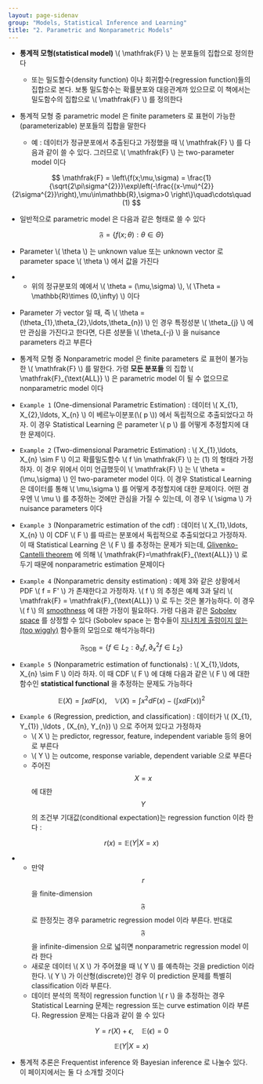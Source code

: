 ```yaml
---
layout: page-sidenav
group: "Models, Statistical Inference and Learning"
title: "2. Parametric and Nonparametric Models"
---
```


- **통계적 모형(statistical model)** \\( \mathfrak{F} \\) 는 분포들의 집합으로 정의한다
	- 또는 밀도함수(density function) 이나 회귀함수(regression function)들의 집합으로 본다. 보통 밀도함수는 확률분포와 대응관계까 있으므로 이 책에서는 밀도함수의 집합으로 \\( \mathfrak{F} \\) 를 정의한다

- 통계적 모형 중 parametric model 은 finite parameters 로 표현이 가능한 (parameterizable) 분포들의 집합을 말한다
	- 예 : 데이터가 정규분포에서 추출된다고 가정했을 때 \\( \mathfrak{F} \\) 를 다음과 같이 쓸 수 있다. 그러므로 \\( \mathfrak{F} \\) 는 two-parameter model 이다

$$
\mathfrak{F} = \left\{f(x;\mu,\sigma) = \frac{1}{\sqrt{2\pi\sigma^{2}}}\exp\left(-\frac{(x-\mu)^{2}}{2\sigma^{2}}\right),\mu\in\mathbb{R},\sigma>0 \right\}\quad\cdots\quad (1)
$$

-	일반적으로 parametric model 은 다음과 같은 형태로 쓸 수 있다

$$
\mathfrak{F} = \{f(x;\theta) : \theta\in\Theta\}
$$

- Parameter \\( \theta \\) 는 unknown value 또는 unknown vector 로 parameter space \\( \theta \\) 에서 값을 가진다
-	- 위의 정규분포의 예에서 \\( \theta = (\mu,\sigma) \\), \\( \Theta = \mathbb{R}\times (0,\infty) \\) 이다
- Parameter 가 vector 일 때, 즉 \\( \theta = (\theta_{1},\theta_{2},\ldots,\theta_{n}) \\) 인 경우 특정성분 \\( \theta_{j} \\) 에만 관심을 가진다고 한다면, 다른 성분들 \\( \theta_{-j} \\) 을 nuisance parameters 라고 부른다

- 통계적 모형 중 Nonparametric model 은 finite parameters 로 표현이 불가능한 \\( \mathfrak{F} \\) 를 말한다. 가령 **모든 분포들** 의 집합 \\( \mathfrak{F}_{\text{ALL}} \\) 은 parametric model 이 될 수 없으므로 nonparametric model 이다 

- `Example 1` (One-dimensional Parametric Estimation) : 데이터 \\( X_{1}, X_{2},\ldots, X_{n} \\) 이 베르누이분포(\\( p \\)) 에서 독립적으로 추출되었다고 하자. 이 경우 Statistical Learning 은 parameter \\( p \\) 를 어떻게 추정할지에 대한 문제이다.

- `Example 2` (Two-dimensional Parametric Estimation) : \\( X_{1},\ldots, X_{n} \sim F \\) 이고 확률밀도함수 \\( f \in \mathfrak{F} \\) 는 (1) 의 형태라 가정하자. 이 경우 위에서 이미 언급했듯이 \\( \mathfrak{F} \\) 는 \\( \theta = (\mu,\sigma) \\) 인 two-parameter model 이다. 이 경우 Statistical Learning 은 데이터를 통해 \\( \mu,\sigma \\) 를 어떻게 추정할지에 대한 문제이다. 어떤 경우엔 \\( \mu \\) 를 추정하는 것에만 관심을 가질 수 있는데, 이 경우 \\( \sigma \\) 가 nuisance parameters 이다
- `Example 3` (Nonparametric estimation of the cdf) : 데이터 \\( X_{1},\ldots, X_{n} \\) 이 CDF \\( F \\) 를 따르는 분포에서 독립적으로 추출되었다고 가정하자. 이 때 Statistical Learning 은 \\( F \\) 를 추정하는 문제가 되는데, [Glivenko-Cantelli theorem](https://en.wikipedia.org/wiki/Glivenko%E2%80%93Cantelli_theorem) 에 의해 \\( \mathfrak{F}=\mathfrak{F}_{\text{ALL}} \\) 로 두기 때문에 nonparametric estimation 문제이다
- `Example 4` (Nonparametric density estimation) : 예제 3와 같은 상황에서 PDF \\( f = F' \\) 가 존재한다고 가정하자. \\( f \\) 의 추정은 예제 3과 달리 \\( \mathfrak{F} = \mathfrak{F}_{\text{ALL}} \\) 로 두는 것은 불가능하다. 이 경우 \\( f \\) 의 [smoothness](https://en.wikipedia.org/wiki/Smoothness) 에 대한 가정이 필요하다. 가령 다음과 같은 [Sobolev space](https://en.wikipedia.org/wiki/Sobolev_space) 를 상정할 수 있다 (Sobolev space 는 함수들이 [지나치게 출렁이지 않는(too wiggly)](https://en.wikipedia.org/wiki/Total_variation#Total_variation_for_functions_of_one_real_variable) 함수들의 모임으로 해석가능하다)

$$
\mathfrak{F}_{\text{SOB}} =\left\{f\in L_{2}: \partial_{x}f, \partial_{x}^{2}f \in L_{2}\right\}
$$

- `Example 5` (Nonparametric estimation of functionals) : \\( X_{1},\ldots, X_{n} \sim F \\) 이라 하자. 이 때 CDF \\( F \\) 에 대해 다음과 같은 \\( F \\) 에 대한 함수인 **statistical functional** 을 추정하는 문제도 가능하다

$$
\mathbb{E}(X) = \int x dF(x),\quad \mathbb{V}(X)=\int x^{2}dF(x)-\left(\int x dF(x)\right)^{2}
$$

- `Example 6` (Regression, prediction, and classification) : 데이터가 \\( (X_{1}, Y_{1}) ,\ldots , (X_{n}, Y_{n}) \\) 으로 주어져 있다고 가정하자
	- \\( X \\) 는 predictor, regressor, feature, independent variable 등의 용어로 부른다
	- \\( Y \\) 는 outcome, response variable, dependent variable 으로 부른다
	- 주어진 $$ X=x $$ 에 대한 $$ Y $$ 의 조건부 기대값(conditional expectation)는 regression function 이라 한다 :

$$ 
r(x) = \mathbb{E}(Y | X=x)
$$

-	- 만약 $$ r $$ 을 finite-dimension $$ \mathfrak{F} $$ 로 한정짓는 경우 parametric regression model 이라 부른다. 반대로 $$ \mathfrak{F} $$ 을 infinite-dimension 으로 넓히면 nonparametric regression model 이라 한다
	- 새로운 데이터 \\( X \\) 가 주어졌을 때 \\( Y \\) 를 예측하는 것을 prediction 이라 한다. \\( Y \\) 가 이산형(discrete)인 경우 이 prediction 문제를 특별히 classification 이라 부른다.
	- 데이터 분석의 목적이 regression function \\( r \\)	을 추정하는 경우 Statistical Learning 문제는 regression 또는 curve estimation 이라 부른다. Regression 문제는 다음과 같이 쓸 수 있다

$$
Y = r(X) + \epsilon,\quad \mathbb{E}(\epsilon) = 0
$$

$$
\mathbb{E}(Y|X=x)
$$

- 통계적 추론은 Frequentist inference 와 Bayesian inference 로 나눌수 있다. 이 페이지에서는 둘 다 소개할 것이다
